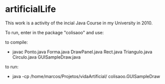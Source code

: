 # artificialLife
This work is a activity of the incial Java Course in my University in 2010. 

To run, enter in the package "colisaoo" and use:

to compile:
- javac Ponto.java Forma.java DrawPanel.java Rect.java Triangulo.java Circulo.java GUISampleDraw.java

to run:
- java -cp /home/marcos/Projetos/vidaArtificial/ colisaoo.GUISampleDraw 

